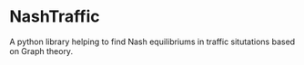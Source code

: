 # NashTraffic
A python library helping to find Nash equilibriums in traffic situtations based on Graph theory.
